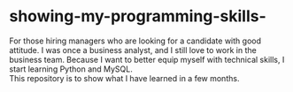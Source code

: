 # showing-my-programming-skills-
For those hiring managers who are looking for a candidate with good attitude.
I was once a business analyst, and I still love to work in the business team. Because I want to better equip myself with technical skills, I start learning Python and MySQL.  
This repository is to show what I have learned in a few months.   
